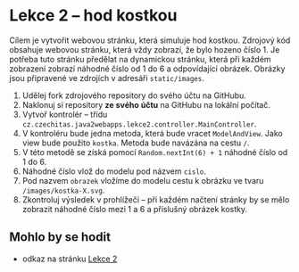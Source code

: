 # Lekce 2 – hod kostkou

Cílem je vytvořit webovou stránku, která simuluje hod kostkou. Zdrojový kód obsahuje webovou stránku, která vždy zobrazí, že bylo hozeno číslo 1. Je potřeba
tuto stránku předělat na dynamickou stránku, která při každém zobrazení zobrazí náhodné číslo od 1 do 6 a odpovídající obrázek. Obrázky jsou připravené ve
zdrojích v adresáři `static/images`. 

1. Udělej fork zdrojového repository do svého účtu na GitHubu.
1. Naklonuj si repository **ze svého účtu** na GitHubu na lokální počítač.
1. Vytvoř kontrolér – třídu `cz.czechitas.java2webapps.lekce2.controller.MainController`.
1. V kontroléru bude jedna metoda, která bude vracet `ModelAndView`. Jako view bude použito `kostka`. Metoda bude navázána na cestu `/`.
1. V této metodě se získá pomocí `Random.nextInt(6) + 1` náhodné číslo od 1 do 6.
1. Náhodné číslo vlož do modelu pod názvem `cislo`.
1. Pod nazvem `obrazek` vložíme do modelu cestu k obrázku ve tvaru `/images/kostka-X.svg`.
1. Zkontroluj výsledek v prohlížeči – při každém načtení stránky by se mělo zobrazit náhodné číslo mezi 1 a 6 a příslušný obrázek kostky.

## Mohlo by se hodit
* odkaz na stránku [Lekce 2](https://java.czechitas.cz/2023-podzim/java-2-online/lekce-2.html)
